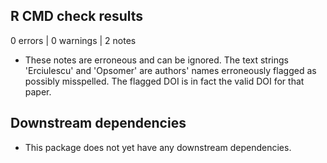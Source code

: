 ## R CMD check results

0 errors | 0 warnings | 2 notes

* These notes are erroneous and can be ignored. The text strings 'Erciulescu' and 'Opsomer' are authors' names erroneously flagged as possibly misspelled. The flagged DOI is in fact the valid DOI for that paper.

## Downstream dependencies

* This package does not yet have any downstream dependencies.
